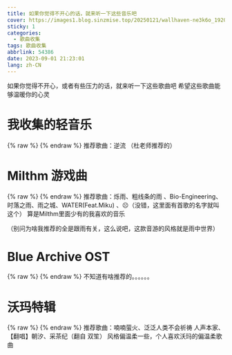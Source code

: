 ```yaml
---
title: 如果你觉得不开心的话，就来听一下这些音乐吧
cover: https://images1.blog.sinzmise.top/20250121/wallhaven-ne3k6o_1920x1080.39jlt0h900u0.avif
sticky: 1
categories:
  - 歌曲收集
tags: 歌曲收集
abbrlink: 54386
date: 2023-09-01 21:23:01
lang: zh-CN
---
```

如果你觉得不开心，或者有些压力的话，就来听一下这些歌曲吧
希望这些歌曲能够温暖你的心灵
# 我收集的轻音乐
{% raw %}
<meting-js server="netease" type="playlist" id="8706644516"></meting-js>
{% endraw %}
推荐歌曲：逆流
（杜老师推荐的）

# Milthm 游戏曲
{% raw %}
<meting-js server="netease" type="playlist" id="8801343427"></meting-js>
{% endraw %}
推荐歌曲：烁雨、粗线条的雨 、Bio-Engineering、时落之雨、雨之城、WATER(Feat.Miku) 、☹（没错，这里面有首歌的名字就叫这个）
算是Milthm里面少有的我喜欢的音乐

（别问为啥我推荐的全是跟雨有关，这么说吧，这款音游的风格就是雨中世界）

# Blue Archive OST
{% raw %}
<meting-js server="netease" type="playlist" id="8388353818"></meting-js>
{% endraw %}
不知道有啥推荐的。。。。。。

# 沃玛特辑
{% raw %}
<meting-js server="netease" type="playlist" id="2743631380"></meting-js>
{% endraw %}
推荐歌曲：喃喃萤火、泛泛人类不会祈祷 人声本家、【翻唱】朝汐、采茶纪（翻自 双笙）
风格偏温柔一些，个人喜欢沃玛的偏温柔歌曲
